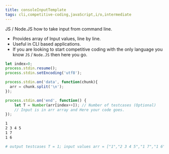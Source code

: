 ```yaml
---
title: consoleInputTemplate
tags: cli,competitive-coding,javaScript,i/o,intermediate
---
```


JS / Node.JS how to take input from command line.

- Provides array of Input values, line by line.
- Useful in CLI based applications.
- If you are looking to start competitive coding with the only language you know `JS` / `Node.JS` then here you go.

```js
let index=0;
process.stdin.resume();
process.stdin.setEncoding('utf8');

process.stdin.on('data', function(chunk){
  arr = chunk.split('\n');
});

process.stdin.on('end', function() {
    let T = Number(arr[index++]); // Number of testcases (Optional)
    // Input is in arr array and Here your code goes.
});
```

```bash
1
2 3 4 5
1 7
1 6

# output testcases T = 1; input values arr = ["1","2 3 4 5","1 7","1 6"];
```
